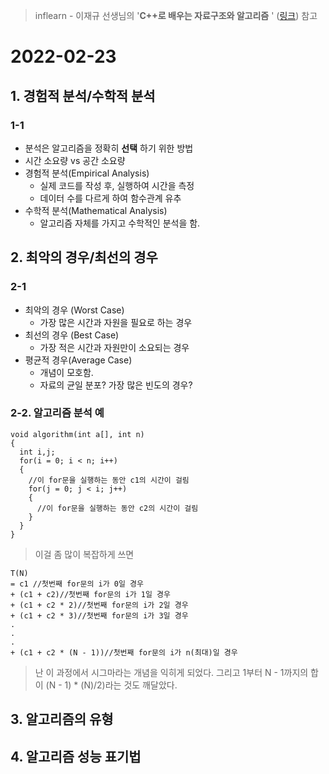 > inflearn - 이재규 선생님의 '**C++로 배우는 자료구조와 알고리즘** ' ([링크](https://url.kr/l3b1pr)) 참고
# 2022-02-23

## 1. 경험적 분석/수학적 분석

### 1-1
* 분석은 알고리즘을 정확히 **선택** 하기 위한 방법
* 시간 소요량 vs 공간 소요량
* 경험적 분석(Empirical Analysis)
  * 실제 코드를 작성 후, 실행하여 시간을 측정
  * 데이터 수를 다르게 하여 함수관계 유추
* 수학적 분석(Mathematical Analysis)
  * 알고리즘 자체를 가지고 수학적인 분석을 함.

## 2. 최악의 경우/최선의 경우

### 2-1 
* 최악의 경우 (Worst Case)
  * 가장 많은 시간과 자원을 필요로 하는 경우
* 최선의 경우 (Best Case)
  * 가장 적은 시간과 자원만이 소요되는 경우
* 평균적 경우(Average Case)
  * 개념이 모호함.
  * 자료의 균일 분포? 가장 많은 빈도의 경우?
### 2-2. 알고리즘 분석 예
```
void algorithm(int a[], int n)
{
  int i,j;
  for(i = 0; i < n; i++)
  {
    //이 for문을 실행하는 동안 c1의 시간이 걸림
    for(j = 0; j < i; j++)
    {
      //이 for문을 실행하는 동안 c2의 시간이 걸림
    }
  }
}
```
> 이걸 좀 많이 복잡하게 쓰면
```
T(N)
= c1 //첫번째 for문의 i가 0일 경우
+ (c1 + c2)//첫번째 for문의 i가 1일 경우
+ (c1 + c2 * 2)//첫번째 for문의 i가 2일 경우
+ (c1 + c2 * 3)//첫번째 for문의 i가 3일 경우
.
.
.
+ (c1 + c2 * (N - 1))//첫번째 for문의 i가 n(최대)일 경우
```
> 난 이 과정에서 시그마라는 개념을 익히게 되었다.
> 그리고 1부터 N - 1까지의 합이
> (N - 1) * (N)/2)라는 것도 깨달았다.
## 3. 알고리즘의 유형
## 4. 알고리즘 성능 표기법

